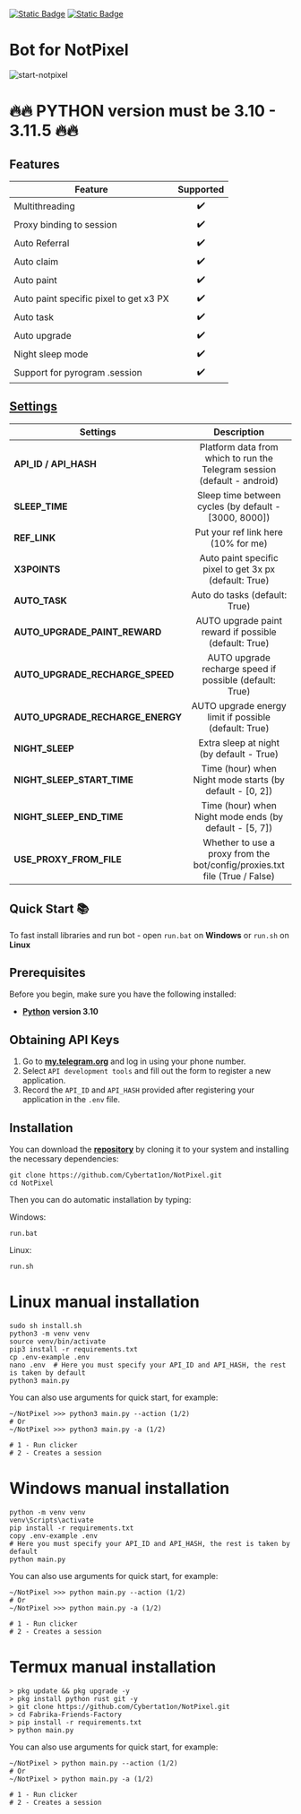 [![Static Badge](https://img.shields.io/badge/Telegram-Bot%20Link-Link?style=for-the-badge&logo=Telegram&logoColor=white&logoSize=auto&color=blue)](https://t.me/notpixel/app?startapp=f1197825376)
[![Static Badge](https://img.shields.io/badge/Telegram-Channel-Link?style=for-the-badge&logo=Telegram&logoColor=white&logoSize=auto&color=blue)](https://t.me/CyberToolz)

#  Bot for NotPixel
![start-notpixel](https://github.com/user-attachments/assets/e0450f23-4df2-4620-b82e-202ad31b6040)

# 🔥🔥 PYTHON version must be 3.10 - 3.11.5 🔥🔥

## Features  
| Feature                                                     | Supported  |
|---------------------------------------------------------------|:----------------:|
| Multithreading                                                |        ✔️        |
| Proxy binding to session                                      |        ✔️        |
| Auto Referral                                                 |        ✔️        |
| Auto claim                                                    |        ✔️        |
| Auto paint                                                    |        ✔️        |
| Auto paint specific pixel to get x3 PX                        |        ✔️        |
| Auto task                                                     |        ✔️        |
| Auto upgrade                                                  |        ✔️        |
| Night sleep mode                 							    |        ✔️        |
| Support for pyrogram .session                     	        |        ✔️        |

## [Settings](https://github.com/Cybertat1on/NotPixel/blob/main/.env-example)
| Settings 					      | Description 																								  |
|---------------------------------|:-------------------------------------------------------------------------------------------------------------:|
| **API_ID / API_HASH**   	      | Platform data from which to run the Telegram session (default - android)                                      | 
| **SLEEP_TIME**         	      | Sleep time between cycles (by default - [3000, 8000])        										    	  |      
| **REF_LINK**         	          | Put your ref link here  (10% for me)                                                              |
| **X3POINTS**					  | Auto paint specific pixel to get 3x px (default: True)														  |
| **AUTO_TASK**                   | Auto do tasks (default: True)                                                                                 |
| **AUTO_UPGRADE_PAINT_REWARD**   | AUTO upgrade paint reward if possible (default: True)                                              	          |
| **AUTO_UPGRADE_RECHARGE_SPEED** | AUTO upgrade recharge speed if possible (default: True)                                         	          |
| **AUTO_UPGRADE_RECHARGE_ENERGY**| AUTO upgrade energy limit if possible (default: True)                                          		          |
| **NIGHT_SLEEP**           	  | Extra sleep at night (by default - True)																	  |
| **NIGHT_SLEEP_START_TIME** 	  | Time (hour) when Night mode starts (by default - [0, 2])          											  |
| **NIGHT_SLEEP_END_TIME**  	  | Time (hour) when Night mode ends (by default - [5, 7])           											  |
| **USE_PROXY_FROM_FILE**   	  | Whether to use a proxy from the bot/config/proxies.txt file (True / False)                                    |


## Quick Start 📚

To fast install libraries and run bot - open `run.bat` on **Windows** or `run.sh` on **Linux**

## Prerequisites
Before you begin, make sure you have the following installed:
- [**Python**](https://www.python.org/downloads/release/python-3100/) **version 3.10**

## Obtaining API Keys
1. Go to [**my.telegram.org**](https://my.telegram.org/auth) and log in using your phone number.
2. Select `API development tools` and fill out the form to register a new application.
3. Record the `API_ID` and `API_HASH` provided after registering your application in the `.env` file.

## Installation
You can download the [**repository**](https://github.com/Cybertat1on/NotPixel) by cloning it to your system and installing the necessary dependencies:
```shell
git clone https://github.com/Cybertat1on/NotPixel.git
cd NotPixel
```

Then you can do automatic installation by typing:

Windows:
```shell
run.bat
```

Linux:
```shell
run.sh
```

# Linux manual installation
```shell
sudo sh install.sh
python3 -m venv venv
source venv/bin/activate
pip3 install -r requirements.txt
cp .env-example .env
nano .env  # Here you must specify your API_ID and API_HASH, the rest is taken by default
python3 main.py
```

You can also use arguments for quick start, for example:
```shell
~/NotPixel >>> python3 main.py --action (1/2)
# Or
~/NotPixel >>> python3 main.py -a (1/2)

# 1 - Run clicker
# 2 - Creates a session
```

# Windows manual installation
```shell
python -m venv venv
venv\Scripts\activate
pip install -r requirements.txt
copy .env-example .env
# Here you must specify your API_ID and API_HASH, the rest is taken by default
python main.py
```

You can also use arguments for quick start, for example:
```shell
~/NotPixel >>> python main.py --action (1/2)
# Or
~/NotPixel >>> python main.py -a (1/2)

# 1 - Run clicker
# 2 - Creates a session
```

# Termux manual installation
```
> pkg update && pkg upgrade -y
> pkg install python rust git -y
> git clone https://github.com/Cybertat1on/NotPixel.git
> cd Fabrika-Friends-Factory
> pip install -r requirements.txt
> python main.py
```

You can also use arguments for quick start, for example:
```termux
~/NotPixel > python main.py --action (1/2)
# Or
~/NotPixel > python main.py -a (1/2)

# 1 - Run clicker
# 2 - Creates a session 
```
